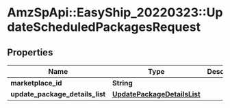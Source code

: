 # AmzSpApi::EasyShip_20220323::UpdateScheduledPackagesRequest

## Properties
Name | Type | Description | Notes
------------ | ------------- | ------------- | -------------
**marketplace_id** | **String** |  | 
**update_package_details_list** | [**UpdatePackageDetailsList**](UpdatePackageDetailsList.md) |  | 

